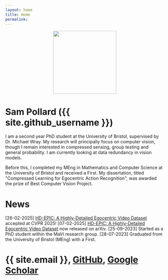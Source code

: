 ```yaml
---
layout: home
title: Home
permalink:
---
```

<p align="center">
<img src="/images/sjpollard.jpg" width="200">
</p>

# Sam Pollard ({{ site.github_username }})

I am a second year PhD student at the University of Bristol, supervised by Dr. Michael Wray. My research will principally focus on computer vision, though I remain interested in compressed sensing, group testing and general probability. I am currently looking at data redundancy in vision models.

Before this, I completed my MEng in Mathematics and Computer Science at the University of Bristol and received a First. My dissertation, titled "Compressed Learning for Egocentric Action Recognition", was awarded the prize of Best Computer Vision Project.

# News

[26-02-2025] [HD-EPIC: A Highly-Detailed Egocentric Video Dataset](https://hd-epic.github.io/) accepted at CVPR 2025!
[07-02-2025] [HD-EPIC: A Highly-Detailed Egocentric Video Dataset](https://hd-epic.github.io/) now released on arXiv.
[25-09-2023] Started as a PhD student within the MaVi research group.
[28-07-2023] Graduated from the University of Bristol (MEng) with a First.

# {{ site.email }}, [GitHub](https://github.com/sjpollard), [Google Scholar](https://scholar.google.com/citations?user=WDylpuwAAAAJ)